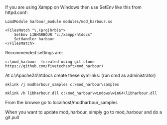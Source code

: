 If you are using Xampp on Windows then use SetEnv like this from httpd.conf:

```
LoadModule harbour_module modules/mod_harbour.so

<FilesMatch "\.(prg|hrb)$">
    SetEnv LIBHARBOUR "c:/xampp/htdocs" 
    SetHandler harbour
</FilesMatch>
```

Recommended settings are:

```c:\mod_harbour  (created using git clone https://github.com/fivetechsoft/mod_harbour)```

At c:\Apache24\htdocs create these symlinks: (run cmd as administrator)

```mklink /j modharbour_samples c:\mod_harbour\samples```

```mklink /h libharbour.dll c:\mod_harbour\windows\win64\libharbour.dll```

From the browse go to localhost/modharbour_samples

When you want to update mod_harbour, simply go to mod_harbour and do a git pull
